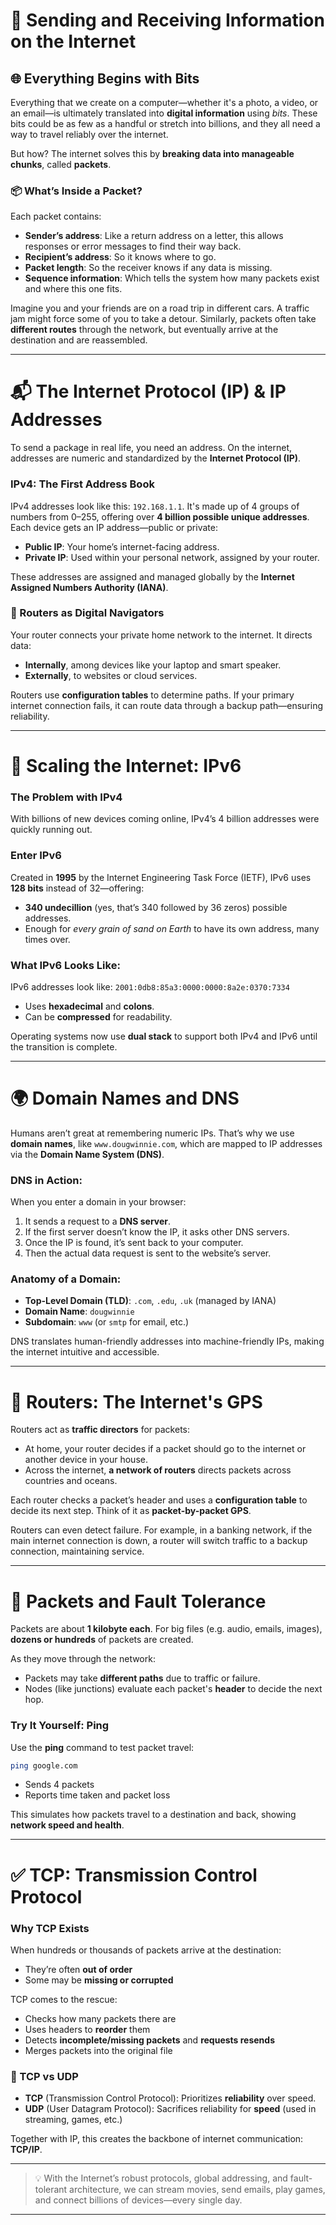 # 📡 Sending and Receiving Information on the Internet

## 🌐 Everything Begins with Bits

Everything that we create on a computer—whether it's a photo, a video, or an email—is ultimately translated into **digital information** using *bits*. These bits could be as few as a handful or stretch into billions, and they all need a way to travel reliably over the internet.

But how? The internet solves this by **breaking data into manageable chunks**, called **packets**.

### 📦 What’s Inside a Packet?

Each packet contains:

* **Sender’s address**: Like a return address on a letter, this allows responses or error messages to find their way back.
* **Recipient’s address**: So it knows where to go.
* **Packet length**: So the receiver knows if any data is missing.
* **Sequence information**: Which tells the system how many packets exist and where this one fits.

Imagine you and your friends are on a road trip in different cars. A traffic jam might force some of you to take a detour. Similarly, packets often take **different routes** through the network, but eventually arrive at the destination and are reassembled.

---

# 📬 The Internet Protocol (IP) & IP Addresses

To send a package in real life, you need an address. On the internet, addresses are numeric and standardized by the **Internet Protocol (IP)**.

### IPv4: The First Address Book

IPv4 addresses look like this: `192.168.1.1`. It's made up of 4 groups of numbers from 0–255, offering over **4 billion possible unique addresses**. Each device gets an IP address—public or private:

* **Public IP**: Your home’s internet-facing address.
* **Private IP**: Used within your personal network, assigned by your router.

These addresses are assigned and managed globally by the **Internet Assigned Numbers Authority (IANA)**.

### 🧭 Routers as Digital Navigators

Your router connects your private home network to the internet. It directs data:

* **Internally**, among devices like your laptop and smart speaker.
* **Externally**, to websites or cloud services.

Routers use **configuration tables** to determine paths. If your primary internet connection fails, it can route data through a backup path—ensuring reliability.

---

# 🚀 Scaling the Internet: IPv6

### The Problem with IPv4

With billions of new devices coming online, IPv4’s 4 billion addresses were quickly running out.

### Enter IPv6

Created in **1995** by the Internet Engineering Task Force (IETF), IPv6 uses **128 bits** instead of 32—offering:

* **340 undecillion** (yes, that’s 340 followed by 36 zeros) possible addresses.
* Enough for *every grain of sand on Earth* to have its own address, many times over.

### What IPv6 Looks Like:

IPv6 addresses look like: `2001:0db8:85a3:0000:0000:8a2e:0370:7334`

* Uses **hexadecimal** and **colons**.
* Can be **compressed** for readability.

Operating systems now use **dual stack** to support both IPv4 and IPv6 until the transition is complete.

---

# 🌍 Domain Names and DNS

Humans aren’t great at remembering numeric IPs. That’s why we use **domain names**, like `www.dougwinnie.com`, which are mapped to IP addresses via the **Domain Name System (DNS)**.

### DNS in Action:

When you enter a domain in your browser:

1. It sends a request to a **DNS server**.
2. If the first server doesn’t know the IP, it asks other DNS servers.
3. Once the IP is found, it’s sent back to your computer.
4. Then the actual data request is sent to the website’s server.

### Anatomy of a Domain:

* **Top-Level Domain (TLD)**: `.com`, `.edu`, `.uk` (managed by IANA)
* **Domain Name**: `dougwinnie`
* **Subdomain**: `www` (or `smtp` for email, etc.)

DNS translates human-friendly addresses into machine-friendly IPs, making the internet intuitive and accessible.

---

# 🧭 Routers: The Internet's GPS

Routers act as **traffic directors** for packets:

* At home, your router decides if a packet should go to the internet or another device in your house.
* Across the internet, **a network of routers** directs packets across countries and oceans.

Each router checks a packet’s header and uses a **configuration table** to decide its next step. Think of it as **packet-by-packet GPS**.

Routers can even detect failure. For example, in a banking network, if the main internet connection is down, a router will switch traffic to a backup connection, maintaining service.

---

# 🧱 Packets and Fault Tolerance

Packets are about **1 kilobyte each**. For big files (e.g. audio, emails, images), **dozens or hundreds** of packets are created.

As they move through the network:

* Packets may take **different paths** due to traffic or failure.
* Nodes (like junctions) evaluate each packet's **header** to decide the next hop.

### Try It Yourself: Ping

Use the **ping** command to test packet travel:

```bash
ping google.com
```

* Sends 4 packets
* Reports time taken and packet loss

This simulates how packets travel to a destination and back, showing **network speed and health**.

---

# ✅ TCP: Transmission Control Protocol

### Why TCP Exists

When hundreds or thousands of packets arrive at the destination:

* They’re often **out of order**
* Some may be **missing or corrupted**

TCP comes to the rescue:

* Checks how many packets there are
* Uses headers to **reorder** them
* Detects **incomplete/missing packets** and **requests resends**
* Merges packets into the original file

### 🔁 TCP vs UDP

* **TCP** (Transmission Control Protocol): Prioritizes **reliability** over speed.
* **UDP** (User Datagram Protocol): Sacrifices reliability for **speed** (used in streaming, games, etc.)

Together with IP, this creates the backbone of internet communication: **TCP/IP**.

---

> 💡 With the Internet’s robust protocols, global addressing, and fault-tolerant architecture, we can stream movies, send emails, play games, and connect billions of devices—every single day.

---
